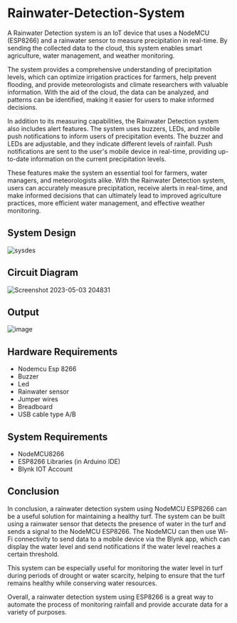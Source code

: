 # Rainwater-Detection-System
A Rainwater Detection system is an IoT device that uses a NodeMCU (ESP8266) and a rainwater sensor to measure precipitation in real-time. By sending the collected data to the cloud, this system enables smart agriculture, water management, and weather monitoring.

The system provides a comprehensive understanding of precipitation levels, which can optimize irrigation practices for farmers, help prevent flooding, and provide meteorologists and climate researchers with valuable information. With the aid of the cloud, the data can be analyzed, and patterns can be identified, making it easier for users to make informed decisions.

In addition to its measuring capabilities, the Rainwater Detection system also includes alert features. The system uses buzzers, LEDs, and mobile push notifications to inform users of precipitation events. The buzzer and LEDs are adjustable, and they indicate different levels of rainfall. Push notifications are sent to the user's mobile device in real-time, providing up-to-date information on the current precipitation levels. 

These features make the system an essential tool for farmers, water managers, and meteorologists alike. With the Rainwater Detection system, users can accurately measure precipitation, receive alerts in real-time, and make informed decisions that can ultimately lead to improved agriculture practices, more efficient water management, and effective weather monitoring.

## System Design
![sysdes](https://user-images.githubusercontent.com/90440162/235968458-810ffe5e-5e5a-46a1-acf3-d46564bc6eec.png)

## Circuit Diagram
![Screenshot 2023-05-03 204831](https://user-images.githubusercontent.com/90440162/235961165-4f4c10b5-75d1-4d65-852c-05229b25466a.png)

## Output
![image](https://user-images.githubusercontent.com/90440162/235962219-2716bdd0-701f-4a03-ab97-719401c8e5d6.png)

## Hardware Requirements

* Nodemcu Esp 8266
* Buzzer
* Led
* Rainwater sensor
* Jumper wires
* Breadboard
* USB cable type A/B

## System Requirements

* NodeMCU8266
* ESP8266 Libraries (in Arduino IDE)
* Blynk IOT Account

## Conclusion
In conclusion, a rainwater detection system using NodeMCU ESP8266 can be a useful solution for maintaining a healthy turf. The system can be built using a rainwater sensor that detects the presence of water in the turf and sends a signal to the NodeMCU ESP8266. The NodeMCU can then use Wi-Fi connectivity to send data to a mobile device via the Blynk app, which can display the water level and send notifications if the water level reaches a certain threshold.

This system can be especially useful for monitoring the water level in turf during periods of drought or water scarcity, helping to ensure that the turf remains healthy while conserving water resources.

Overall, a rainwater detection system using ESP8266 is a great way to automate the process of monitoring rainfall and provide accurate data for a variety of purposes.


